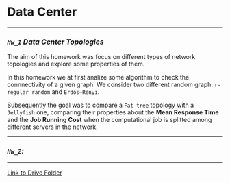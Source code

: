 # Data Center

---

### *`Hw_1` Data Center Topologies*

The aim of this homework was focus on different types of network topologies and explore some properties of them.

In this homework we at first analize some algorithm to check the connnectivity of a given graph. We consider two different random graph: `r-regular random` and `Erdős–Rényi`.

Subsequently the goal was to compare a `Fat-tree` topology with a `Jellyfish` one, comparing their properties about the **Mean Response Time** and the **Job Running Cost** when the computational job is splitted among different servers in the network.

---
### *`Hw_2`:*

---

[Link to Drive Folder](https://drive.google.com/drive/folders/1fLdzu8An1iO_SoELZG0PEGCSF3a3hhgB)
